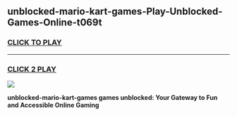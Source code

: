 
## unblocked-mario-kart-games-Play-Unblocked-Games-Online-t069t
<h3>
<a href="https://premium76.site?title=unblocked-mario-kart-games&ref=24A">CLICK TO PLAY</a></h3>
<hr>

<h3>
<a href="https://premium76.site?title=unblocked-mario-kart-games&ref=24A">CLICK 2 PLAY</a>
  
</h3>

<a href="https://premium76.site?title=unblocked-mario-kart-games&ref=24A"><img src="https://clearcache.store/games.png"></a>


**unblocked-mario-kart-games games unblocked: Your Gateway to Fun and Accessible Online Gaming**
